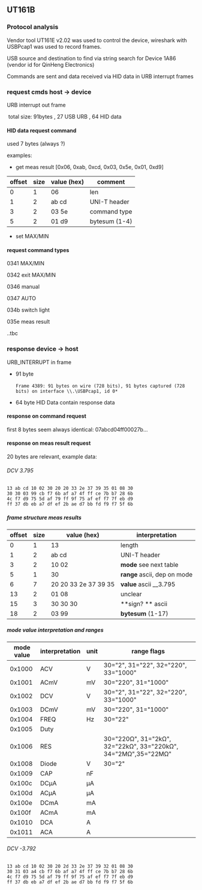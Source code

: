 ## UT161B
### Protocol analysis

Vendor tool UT161E v2.02 was used to control the device, wireshark with USBPcap1 was used to record frames.

USB source and destination to find via string search for Device 1A86 (vendor id for QinHeng Electronics)

Commands are sent and data received via HID data in URB interrupt frames 

### request cmds host -> device

URB interrupt out frame 

​	total size: 91bytes , 27 USB URB , 64 HID data 

#### HID data request command

used 7 bytes (always ?)

examples: 
- get meas result [0x06, 0xab, 0xcd, 0x03, 0x5e, 0x01, 0xd9] 

| offset   | size | value (hex) | comment |
| -------- | -- | ----------- | ------- |
| 0        | 1  | 06          | len     |
| 1        | 2  | ab cd       | UNI-T header |
| 3        | 2  | 03 5e       | command type |
| 5        | 2  | 01 d9       | bytesum (1-4) |


- set MAX/MIN
#### request command types

0341	MAX/MIN

0342	exit MAX/MIN

0346	manual

0347	AUTO

034b	switch light

035e 	meas result

..tbc

### response device ->  host

URB_INTERRUPT in frame

- 91 byte

  ​	`Frame 4389: 91 bytes on wire (728 bits), 91 bytes captured (728 bits) on interface \\.\USBPcap1, id 0*`

- 64 byte HID Data contain response data

#### response on command request
first 8 bytes seem always identical:
07abcd04ff00027b... 

#### response on meas result request
20 bytes are relevant, example data: 

###### DCV 3.795
````
13 ab cd 10 02 30 20 20 33 2e 37 39 35 01 08 30
30 30 03 99 cb f7 6b af a7 4f ff ce 7b b7 28 6b
4c f7 d9 75 5d af 79 ff 9f 75 af ef f7 7f eb d9
ff 37 db eb a7 df ef 2b ae d7 bb fd f9 f7 5f 6b
````

##### frame structure meas results
| offset | size | value (hex)          | interpretation      |
| -------| ---- | -------------------- | ------------------- |
| 0      | 1    | 13                   | length              |
| 1      | 2    | ab cd                | UNI-T header        |
| 3      | 2    | 10 02                | **mode** see next table      |
| 5      | 1    | 30                   | **range** ascii, dep on mode |
| 6      | 7    | 20 20 33 2e 37 39 35 | **value** ascii __3.795      |
| 13     | 2    | 01 08                | unclear                      |
| 15     | 3    | 30 30 30             | **sign? ** ascii             |
| 18     | 2    | 03 99                | **bytesum** (1-17)           |

##### mode value interpretation and ranges 

| mode value  |  interpretation |unit | range flags   |
| ----------- |  -------------- |---- | ------------  |
| 0x1000      | ACV             | V   | 30="2", 31="22", 32="220", 33="1000"  |
| 0x1001      | ACmV            | mV  | 30="220", 31="1000"                   |
| 0x1002      | DCV             | V   | 30="2", 31="22", 32="220", 33="1000"  |
| 0x1003      | DCmV            | mV  | 30="220", 31="1000"                   |
| 0x1004      | FREQ            | Hz  | 30="22"                               |
| 0x1005      | Duty            |     |   |
| 0x1006      | RES             |     | 30="220Ω", 31="2kΩ", 32="22kΩ", 33="220kΩ", 34="2MΩ",35="22MΩ" |
| 0x1008      | Diode           | V   | 30="2"  |
| 0x1009      | CAP             | nF  |   |
| 0x100c      | DCµA            | µA  |   |
| 0x100d      | ACµA            | µA  |   |
| 0x100e      | DCmA            | mA  |   |
| 0x100f      | ACmA            | mA  |   |
| 0x1010      | DCA             | A   |   |
| 0x1011      | ACA             | A   |   |

###### DCV -3.792
````
13 ab cd 10 02 30 20 2d 33 2e 37 39 32 01 08 30
30 31 03 a4 cb f7 6b af a7 4f ff ce 7b b7 28 6b
4c f7 d9 75 5d af 79 ff 9f 75 af ef f7 7f eb d9
ff 37 db eb a7 df ef 2b ae d7 bb fd f9 f7 5f 6b
````